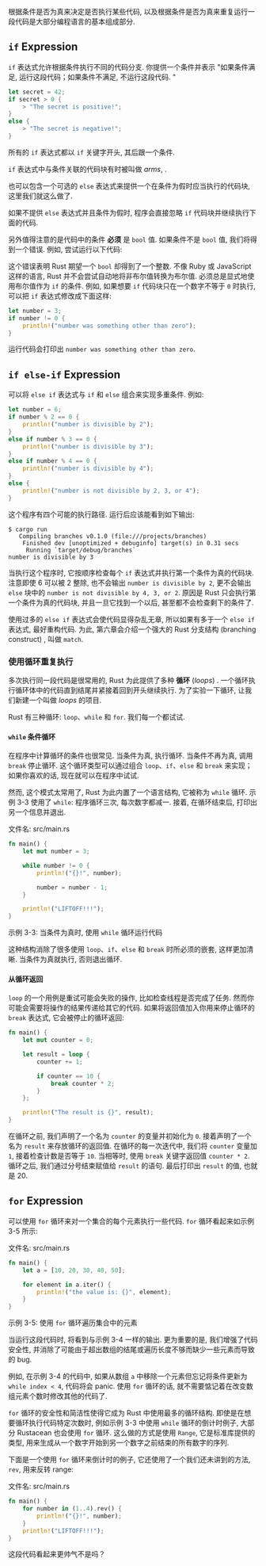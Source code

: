 根据条件是否为真来决定是否执行某些代码, 以及根据条件是否为真来重复运行一段代码是大部分编程语言的基本组成部分. 

## `if` Expression

`if` 表达式允许根据条件执行不同的代码分支. 你提供一个条件并表示 "如果条件满足, 运行这段代码；如果条件不满足, 不运行这段代码. "

```rs
let secret = 42;
if secret > 0 {
    > "The secret is positive!";
}
else {
    > "The secret is negative!";
}
```

所有的 `if` 表达式都以 `if` 关键字开头, 其后跟一个条件. 

`if` 表达式中与条件关联的代码块有时被叫做 *arms*, . 

也可以包含一个可选的 `else` 表达式来提供一个在条件为假时应当执行的代码块, 这里我们就这么做了. 

如果不提供 `else` 表达式并且条件为假时, 程序会直接忽略 `if` 代码块并继续执行下面的代码. 

另外值得注意的是代码中的条件 **必须** 是 `bool` 值. 如果条件不是 `bool` 值, 我们将得到一个错误. 例如, 尝试运行以下代码: 


这个错误表明 Rust 期望一个 `bool` 却得到了一个整数. 不像 Ruby 或 JavaScript 这样的语言, Rust 并不会尝试自动地将非布尔值转换为布尔值. 必须总是显式地使用布尔值作为 `if` 的条件. 例如, 如果想要 `if` 代码块只在一个数字不等于 `0` 时执行, 可以把 `if` 表达式修改成下面这样: 


```rs
let number = 3;
if number != 0 {
    println!("number was something other than zero");
}
```

运行代码会打印出 `number was something other than zero`. 

## `if else-if` Expression

可以将 `else if` 表达式与 `if` 和 `else` 组合来实现多重条件. 例如: 


```rust
let number = 6;
if number % 2 == 0 {
    println!("number is divisible by 2");
}
else if number % 3 == 0 {
    println!("number is divisible by 3");
}
else if number % 4 == 0 {
    println!("number is divisible by 4");
}
else {
    println!("number is not divisible by 2, 3, or 4");
}
```

这个程序有四个可能的执行路径. 运行后应该能看到如下输出: 

```text
$ cargo run
   Compiling branches v0.1.0 (file:///projects/branches)
    Finished dev [unoptimized + debuginfo] target(s) in 0.31 secs
     Running `target/debug/branches`
number is divisible by 3
```

当执行这个程序时, 它按顺序检查每个 `if` 表达式并执行第一个条件为真的代码块. 注意即使 6 可以被 2 整除, 也不会输出 `number is divisible by 2`, 更不会输出 `else` 块中的 `number is not divisible by 4, 3, or 2`. 原因是 Rust 只会执行第一个条件为真的代码块, 并且一旦它找到一个以后, 甚至都不会检查剩下的条件了. 

使用过多的 `else if` 表达式会使代码显得杂乱无章, 所以如果有多于一个 `else if` 表达式, 最好重构代码. 为此, 第六章会介绍一个强大的 Rust 分支结构 (branching construct) , 叫做 `match`. 


### 使用循环重复执行

多次执行同一段代码是很常用的, Rust 为此提供了多种 **循环** (*loops*) . 一个循环执行循环体中的代码直到结尾并紧接着回到开头继续执行. 为了实验一下循环, 让我们新建一个叫做 *loops* 的项目. 

Rust 有三种循环: `loop`、`while` 和 `for`. 我们每一个都试试. 

#### `while` 条件循环

在程序中计算循环的条件也很常见. 当条件为真, 执行循环. 当条件不再为真, 调用 `break` 停止循环. 这个循环类型可以通过组合 `loop`、`if`、`else` 和 `break` 来实现；如果你喜欢的话, 现在就可以在程序中试试. 

然而, 这个模式太常用了, Rust 为此内置了一个语言结构, 它被称为 `while` 循环. 示例 3-3 使用了 `while`: 程序循环三次, 每次数字都减一. 接着, 在循环结束后, 打印出另一个信息并退出. 

<span class="filename">文件名: src/main.rs</span>

```rust
fn main() {
    let mut number = 3;

    while number != 0 {
        println!("{}!", number);

        number = number - 1;
    }

    println!("LIFTOFF!!!");
}
```

<span class="caption">示例 3-3: 当条件为真时, 使用 `while` 循环运行代码</span>

这种结构消除了很多使用 `loop`、`if`、`else` 和 `break` 时所必须的嵌套, 这样更加清晰. 当条件为真就执行, 否则退出循环. 


#### 从循环返回

`loop` 的一个用例是重试可能会失败的操作, 比如检查线程是否完成了任务. 然而你可能会需要将操作的结果传递给其它的代码. 如果将返回值加入你用来停止循环的 `break` 表达式, 它会被停止的循环返回: 

```rust
fn main() {
    let mut counter = 0;

    let result = loop {
        counter += 1;

        if counter == 10 {
            break counter * 2;
        }
    };

    println!("The result is {}", result);
}
```

在循环之前, 我们声明了一个名为 `counter` 的变量并初始化为 `0`. 接着声明了一个名为 `result` 来存放循环的返回值. 在循环的每一次迭代中, 我们将 `counter` 变量加 `1`, 接着检查计数是否等于 `10`. 当相等时, 使用 `break` 关键字返回值 `counter * 2`. 循环之后, 我们通过分号结束赋值给 `result` 的语句. 最后打印出 `result` 的值, 也就是 20. 


## `for` Expression
可以使用 `for` 循环来对一个集合的每个元素执行一些代码. `for` 循环看起来如示例 3-5 所示: 

<span class="filename">文件名: src/main.rs</span>

```rust
fn main() {
    let a = [10, 20, 30, 40, 50];

    for element in a.iter() {
        println!("the value is: {}", element);
    }
}
```

<span class="caption">示例 3-5: 使用 `for` 循环遍历集合中的元素</span>

当运行这段代码时, 将看到与示例 3-4 一样的输出. 更为重要的是, 我们增强了代码安全性, 并消除了可能由于超出数组的结尾或遍历长度不够而缺少一些元素而导致的 bug. 

例如, 在示例 3-4 的代码中, 如果从数组 `a` 中移除一个元素但忘记将条件更新为 `while index < 4`, 代码将会 panic. 使用 `for` 循环的话, 就不需要惦记着在改变数组元素个数时修改其他的代码了. 

`for` 循环的安全性和简洁性使得它成为 Rust 中使用最多的循环结构. 即使是在想要循环执行代码特定次数时, 例如示例 3-3 中使用 `while` 循环的倒计时例子, 大部分 Rustacean 也会使用 `for` 循环. 这么做的方式是使用 `Range`, 它是标准库提供的类型, 用来生成从一个数字开始到另一个数字之前结束的所有数字的序列. 

下面是一个使用 `for` 循环来倒计时的例子, 它还使用了一个我们还未讲到的方法, `rev`, 用来反转 range: 

<span class="filename">文件名: src/main.rs</span>

```rust
fn main() {
    for number in (1..4).rev() {
        println!("{}!", number);
    }
    println!("LIFTOFF!!!");
}
```

这段代码看起来更帅气不是吗？